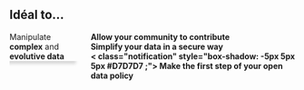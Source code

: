 <h2
  class="has-text-centered mt-6 mb-6 pt-6">
  Idéal to...
</h2>

<div class="columns is-multiline mb-6 pb-6 is-size-4">
  <div class="column">
    <article
      class="notification"
      style="box-shadow: -5px 5px 5px #D7D7D7 ;">
      Manipulate <b>complex</b> and <b>evolutive</> data
    </article>
  </div>
  <div class="column">
    <article
      class="notification"
      style="box-shadow: -5px 5px 5px #D7D7D7 ;">
      Allow your community to <b>contribute</b>
    </article>
  </div>
  <div class="column">
    <article
      class="notification"
      style="box-shadow: -5px 5px 5px #D7D7D7 ;">
      Simplify your data in a <b>secure</b> way
    </article>
  </div>
  <div class="column">
    <
      class="notification"
      style="box-shadow: -5px 5px 5px #D7D7D7 ;">
      Make the first step of your <b>open data</b> policy
    </article>
  </div>
</div>

